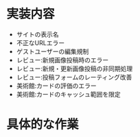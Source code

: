 # 実装内容
- サイトの表示名
- 不正なURLエラー
- ゲストユーザーの編集規制
- レビュー:新規画像投稿時のエラー
- レビュー:新規・更新画像投稿の非同期処理
- レビュー:投稿フォームのレーティング改善
- 美術館:カードの評価のエラー
- 美術館:カードのキャッシュ範囲を限定

# 具体的な作業

